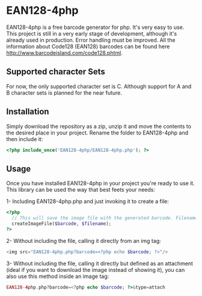EAN128-4php
===========

EAN128-4php is a free barcode generator for php. It's very easy to use. This project is still in a very early stage of 
development, although it's already used in production. Error handling must be improved. All the information about Code128 
(EAN128) barcodes can be found here http://www.barcodeisland.com/code128.phtml.

Supported character Sets
------------------------

For now, the only supported character set is C. Although support for A and B character sets is planned for the near future.

Installation
-----------

Simply download the repository as a zip, unzip it and move the contents to the desired place in your project. Rename the folder 
to EAN128-4php and then include it:

```php
<?php include_once('EAN128-4php/EAN128-4php.php'); ?>
```

Usage
-----

Once you have installed EAN128-4php in your project you're ready to use it. This library can be used the way that best feets your needs:

1- Including EAN128-4php.php and just invoking it to create a file:

```php
<?php
  // This will save the image file with the generated barcode. Filename is specified
  createImageFile($barcode, $filename);
?>
```

2- Without including the file, calling it directly from an img tag:

```php
<img src="EAN128-4php.php?barcode=<?php echo $barcode; ?>"/>
```

3- Without including the file, calling it directly but defined as an attachment (ideal if you want to download the image instead of showing it), you can also use this method inside an image tag:

```php
EAN128-4php.php?barcode=<?php echo $barcode; ?>&type=attach
```

